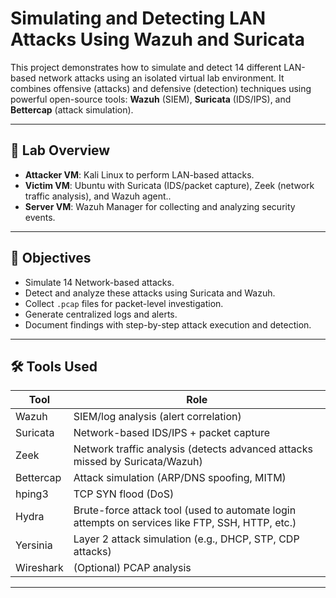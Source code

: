 # Simulating and Detecting LAN Attacks Using Wazuh and Suricata

This project demonstrates how to simulate and detect 14 different LAN-based network attacks using an isolated virtual lab environment. It combines offensive (attacks) and defensive (detection) techniques using powerful open-source tools: **Wazuh** (SIEM), **Suricata** (IDS/IPS), and **Bettercap** (attack simulation).

---

## 🧪 Lab Overview

- **Attacker VM**: Kali Linux  to perform LAN-based attacks.
- **Victim VM**: Ubuntu with Suricata (IDS/packet capture), Zeek (network traffic analysis), and Wazuh agent..
- **Server VM**: Wazuh Manager for collecting and analyzing security events.

---

## 🎯 Objectives

- Simulate 14 Network-based attacks.
- Detect and analyze these attacks using Suricata and Wazuh.
- Collect `.pcap` files for packet-level investigation.
- Generate centralized logs and alerts.
- Document findings with step-by-step attack execution and detection.

---

## 🛠️ Tools Used

| Tool        | Role                                       |
|-------------|--------------------------------------------|
| Wazuh       | SIEM/log analysis (alert correlation)      |
| Suricata    | Network-based IDS/IPS + packet capture     |
| Zeek        | Network traffic analysis (detects advanced attacks missed by Suricata/Wazuh) |
| Bettercap   | Attack simulation (ARP/DNS spoofing, MITM) |
| hping3      | TCP SYN flood (DoS)                        |
|Hydra	      |Brute-force attack tool (used to automate login attempts on services like FTP, SSH, HTTP, etc.)|
| Yersinia    | Layer 2 attack simulation (e.g., DHCP, STP, CDP attacks) |
| Wireshark   | (Optional) PCAP analysis                   |
---


